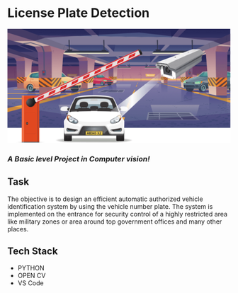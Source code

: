 # License Plate Detection
<img src="image.png"/>

### *A Basic level Project in Computer vision!*

## Task
The objective is to design an efficient automatic authorized vehicle identification system by using the vehicle number plate. The system is implemented on the entrance for security control of a highly restricted area like military zones or area around top government offices and many other places.

## Tech Stack

- PYTHON
- OPEN CV
- VS Code
